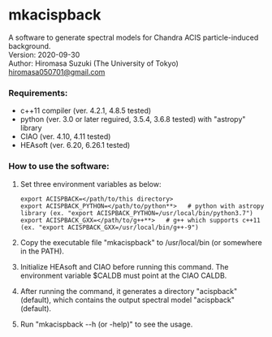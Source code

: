 mkacispback
=======================  
A software to generate spectral models for Chandra ACIS particle-induced background.  
Version: 2020-09-30  
Author: Hiromasa Suzuki (The University of Tokyo)  
hiromasa050701@gmail.com  


### Requirements:
- c++11 compiler (ver. 4.2.1, 4.8.5 tested)
- python (ver. 3.0 or later reguired, 3.5.4, 3.6.8 tested) with "astropy" library
- CIAO (ver. 4.10, 4.11 tested)
- HEAsoft (ver. 6.20, 6.26.1 tested)


### How to use the software:
1. Set three environment variables as below:

       export ACISPBACK=</path/to/this directory>
       export ACISPBACK_PYTHON=</path/to/python**>   # python with astropy library (ex. "export ACISPBACK_PYTHON=/usr/local/bin/python3.7")
       export ACISPBACK_GXX=</path/to/g++**>   # g++ which supports c++11 (ex. "export ACISPBACK_GXX=/usr/local/bin/g++-9")

2. Copy the executable file "mkacispback" to /usr/local/bin (or somewhere in the PATH).
3. Initialize HEAsoft and CIAO before running this command. The environment variable $CALDB must point at the CIAO CALDB.
4. After running the command, it generates a directory "acispback" (default), which contains the output spectral model "acispback" (default).
5. Run "mkacispback --h (or -help)" to see the usage.
